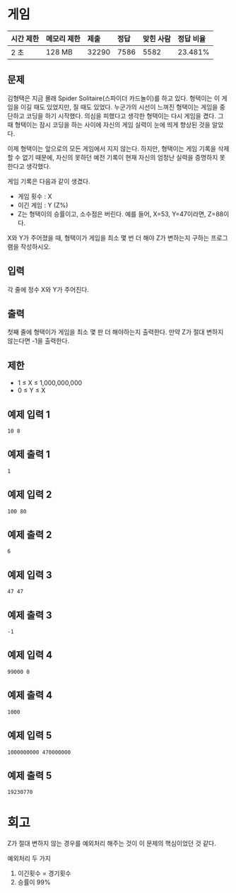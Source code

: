 # 게임

| 시간 제한 | 메모리 제한 | 제출  | 정답 | 맞힌 사람 | 정답 비율 |
| :-------- | :---------- | :---- | :--- | :-------- | :-------- |
| 2 초      | 128 MB      | 32290 | 7586 | 5582      | 23.481%   |

## 문제

김형택은 지금 몰래 Spider Solitaire(스파이더 카드놀이)를 하고 있다. 형택이는 이 게임을 이길 때도 있었지만, 질 때도 있었다. 누군가의 시선이 느껴진 형택이는 게임을 중단하고 코딩을 하기 시작했다. 의심을 피했다고 생각한 형택이는 다시 게임을 켰다. 그 때 형택이는 잠시 코딩을 하는 사이에 자신의 게임 실력이 눈에 띄게 향상된 것을 알았다.

이제 형택이는 앞으로의 모든 게임에서 지지 않는다. 하지만, 형택이는 게임 기록을 삭제 할 수 없기 때문에, 자신의 못하던 예전 기록이 현재 자신의 엄청난 실력을 증명하지 못한다고 생각했다.

게임 기록은 다음과 같이 생겼다.

- 게임 횟수 : X
- 이긴 게임 : Y (Z%)
- Z는 형택이의 승률이고, 소수점은 버린다. 예를 들어, X=53, Y=47이라면, Z=88이다.

X와 Y가 주어졌을 때, 형택이가 게임을 최소 몇 번 더 해야 Z가 변하는지 구하는 프로그램을 작성하시오.

## 입력

각 줄에 정수 X와 Y가 주어진다.

## 출력

첫째 줄에 형택이가 게임을 최소 몇 판 더 해야하는지 출력한다. 만약 Z가 절대 변하지 않는다면 -1을 출력한다.

## 제한

- 1 ≤ X ≤ 1,000,000,000
- 0 ≤ Y ≤ X

## 예제 입력 1 

```
10 8
```

## 예제 출력 1 

```
1
```

## 예제 입력 2 

```
100 80
```

## 예제 출력 2 

```
6
```

## 예제 입력 3 

```
47 47
```

## 예제 출력 3 

```
-1
```

## 예제 입력 4 

```
99000 0
```

## 예제 출력 4 

```
1000
```

## 예제 입력 5 

```
1000000000 470000000
```

## 예제 출력 5 

```
19230770
```

# 회고

Z가 절대 변하지 않는 경우를 예외처리 해주는 것이 이 문제의 핵심이었던 것 같다.

예외처리 두 가지

1. 이긴횟수 = 경기횟수
2. 승률이 99%

